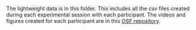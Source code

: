 The lightweight data is in this folder. This includes all the csv files created during each experimental session with each participant. The videos and figures created for each participant are in this [OSF repository](https://osf.io/sv6eu/).